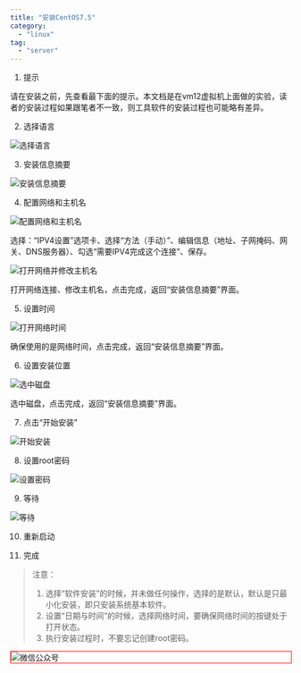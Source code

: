 ```yaml
---
title: "安装CentOS7.5"
category:
  - "linux"
tag:
  - "server"
---
```



1. 提示

请在安装之前，先查看最下面的提示。本文档是在vm12虚拟机上面做的实验，读者的安装过程如果跟笔者不一致，则工具软件的安装过程也可能略有差异。

2. 选择语言

![选择语言](../img/install-centos7.5/01.png)

3. 安装信息摘要

![安装信息摘要](../img/install-centos7.5/02.png)

4. 配置网络和主机名

![配置网络和主机名](../img/install-centos7.5/03.png)

选择：“IPV4设置”选项卡、选择“方法（手动）”、编辑信息（地址、子网掩码、网关、DNS服务器）、勾选“需要IPV4完成这个连接”、保存。

![打开网络并修改主机名](../img/install-centos7.5/04.png)

打开网络连接、修改主机名，点击完成，返回“安装信息摘要”界面。

5. 设置时间

![打开网络时间](../img/install-centos7.5/05.png)

确保使用的是网络时间，点击完成，返回“安装信息摘要”界面。

6. 设置安装位置

![选中磁盘](../img/install-centos7.5/06.png)

选中磁盘，点击完成，返回“安装信息摘要”界面。

7. 点击“开始安装”

![开始安装](../img/install-centos7.5/07.png)

8. 设置root密码

![设置密码](../img/install-centos7.5/08.png)

9. 等待

![等待](../img/install-centos7.5/09.png)

10. 重新启动

11. 完成

> 注意：
> 1. 选择“软件安装”的时候，并未做任何操作，选择的是默认，默认是只最小化安装，即只安装系统基本软件。
> 2. 设置“日期与时间”的时候，选择网络时间，要确保网络时间的按键处于打开状态。
> 3. 执行安装过程时，不要忘记创建root密码。
<img style="border:1px red solid; display:block; margin:0 auto;" :src="$withBase('/qrcode.jpg')" alt="微信公众号" />
